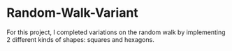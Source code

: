 # Random-Walk-Variant
For this project, I completed variations on the random walk by implementing 2 different kinds of shapes: squares and hexagons.
